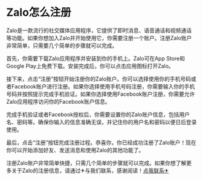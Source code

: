 # Zalo怎么注册

Zalo是一款流行的社交媒体应用程序，它提供了即时消息、语音通话和视频通话等功能。如果你想加入Zalo并开始使用它，你需要注册一个账户。注册Zalo账户非常简单，只需要几个简单的步骤就可以完成。

首先，你需要下载Zalo应用程序并安装到你的手机上。Zalo可在App Store和Google Play上免费下载。安装完成后，你可以点击应用图标打开Zalo。

接下来，点击“注册”按钮开始注册你的Zalo账户。你可以选择使用你的手机号码或者Facebook账户进行注册。如果你选择使用手机号码注册，你需要输入你的手机号码并按照提示完成手机验证。如果你选择使用Facebook账户注册，你需要允许Zalo应用程序访问你的Facebook账户信息。

完成手机验证或者Facebook授权后，你需要设置你的Zalo账户信息，包括用户名、密码等。确保你输入的信息准确无误，并记住你的用户名和密码以便日后登录使用。

最后，点击“注册”按钮完成注册过程。恭喜你，你已经成功注册了Zalo账户！现在你可以开始添加好友、发送消息和使用Zalo的其他功能了。

注册Zalo账户非常简单快捷，只需几个简单的步骤就可以完成。如果你想了解更多关于Zalo的注册信息，请通过✈与我们联系，感谢阅读！[点我联系✈](https://help.G208.com)